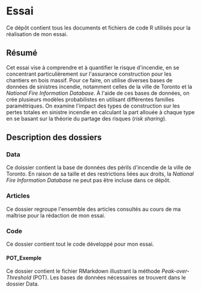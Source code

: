 # Essai
Ce dépôt contient tous les documents et fichiers de code R utilisés pour la réalisation de mon essai.
## Résumé
Cet essai vise à comprendre et à quantifier le risque d'incendie, en se concentrant particulièrement sur l'assurance construction pour les chantiers en bois massif. Pour ce faire, on utilise diverses bases de données de sinistres incendie, notamment celles de la ville de Toronto et la *National Fire Information Database*. À l'aide de ces bases de données, on crée plusieurs modèles probabilistes en utilisant différentes familles paramétriques. On examine l'impact des types de construction sur les pertes totales en sinistre incendie en calculant la part allouée à chaque type en se basant sur la théorie du partage des risques (*risk sharing*).

## Description des dossiers
### Data
Ce doissier contient la base de données des périls d'incendie de la ville de Toronto. En raison de sa taille et des restrictions liées aux droits, la *National Fire Information Database* ne peut pas être incluse dans ce dépôt.

### Articles
Ce dossier regroupe l'ensemble des articles consultés au cours de ma maîtrise pour la rédaction de mon essai.

### Code
Ce dossier contient tout le code développé pour mon essai.

#### POT_Exemple
Ce dossier contient le fichier RMarkdown illustrant la méthode *Peak-over-Threshold* (POT). Les bases de données nécessaires se trouvent dans le dossier Data.
